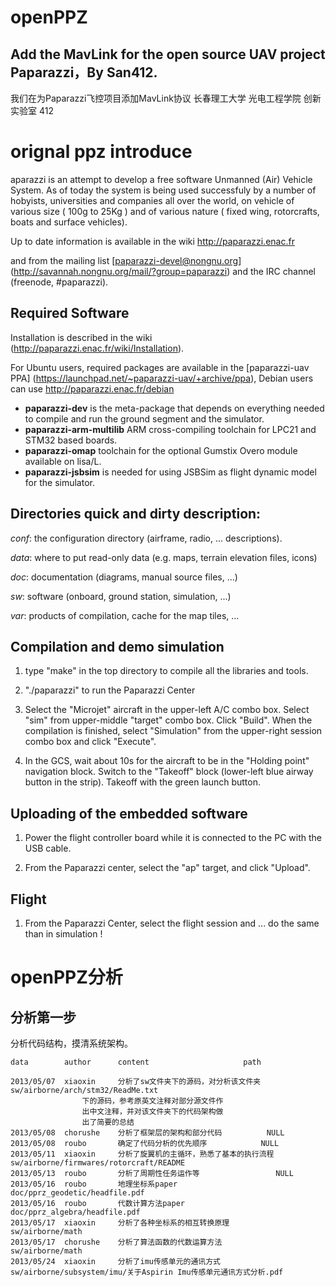 openPPZ
=======

Add the MavLink for the open source UAV project Paparazzi，By San412.
---------------------------------------------------------------------
我们在为Paparazzi飞控项目添加MavLink协议
长春理工大学 光电工程学院 创新实验室 412

orignal ppz introduce
=====================


aparazzi is an attempt to develop a free software Unmanned (Air) Vehicle System.
 As of today the system is being used successfuly by a number of hobyists, universities and companies all over the world, on vehicle of various size ( 100g to 25Kg ) and of various nature ( fixed wing, rotorcrafts, boats and surface vehicles).

Up to date information is available in the wiki http://paparazzi.enac.fr

and from the mailing list [paparazzi-devel@nongnu.org] (http://savannah.nongnu.org/mail/?group=paparazzi)
and the IRC channel (freenode, #paparazzi).


Required Software
-----------------

Installation is described in the wiki (http://paparazzi.enac.fr/wiki/Installation).

For Ubuntu users, required packages are available in the [paparazzi-uav PPA] (https://launchpad.net/~paparazzi-uav/+archive/ppa),
Debian users can use http://paparazzi.enac.fr/debian


- **paparazzi-dev** is the meta-package that depends on everything needed to compile and run the ground segment and the simulator.
- **paparazzi-arm-multilib** ARM cross-compiling toolchain for LPC21 and STM32 based boards.
- **paparazzi-omap** toolchain for the optional Gumstix Overo module available on lisa/L.
- **paparazzi-jsbsim** is needed for using JSBSim as flight dynamic model for the simulator.


Directories quick and dirty description:
----------------------------------------

_conf_: the configuration directory (airframe, radio, ... descriptions).

_data_: where to put read-only data (e.g. maps, terrain elevation files, icons)

_doc_: documentation (diagrams, manual source files, ...)

_sw_: software (onboard, ground station, simulation, ...)

_var_: products of compilation, cache for the map tiles, ...


Compilation and demo simulation
-------------------------------

1. type "make" in the top directory to compile all the libraries and tools.

2. "./paparazzi" to run the Paparazzi Center

3. Select the "Microjet" aircraft in the upper-left A/C combo box.
  Select "sim" from upper-middle "target" combo box. Click "Build".
  When the compilation is finished, select "Simulation" from
  the upper-right session combo box and click "Execute".

4. In the GCS, wait about 10s for the aircraft to be in the "Holding point" navigation block.
  Switch to the "Takeoff" block (lower-left blue airway button in the strip).
  Takeoff with the green launch button.

Uploading of the embedded software
----------------------------------

1. Power the flight controller board while it is connected to the PC with the USB cable.

2. From the Paparazzi center, select the "ap" target, and click "Upload".


Flight
------

1.  From the Paparazzi Center, select the flight session and ... do the same than in simulation !

openPPZ分析
===========
分析第一步
-----------
分析代码结构，摸清系统架构。

	data		author		content						path

	2013/05/07	xiaoxin		分析了sw文件夹下的源码，对分析该文件夹		sw/airborne/arch/stm32/ReadMe.txt
					下的源码，参考原英文注释对部分源文件作
					出中文注释，并对该文件夹下的代码架构做
					出了简要的总结
	2013/05/08	chorushe	分析了框架层的架构和部分代码			NULL
	2013/05/08	roubo		确定了代码分析的优先顺序			NULL
	2013/05/11	xiaoxin		分析了旋翼机的主循环，熟悉了基本的执行流程	sw/airborne/firmwares/rotorcraft/README
	2013/05/13 	roubo 		分析了周期性任务运作等 				NULL
	2013/05/16 	roubo 		地理坐标系paper 				doc/pprz_geodetic/headfile.pdf
	2013/05/16 	roubo 		代数计算方法paper 				doc/pprz_algebra/headfile.pdf
	2013/05/17	xiaoxin		分析了各种坐标系的相互转换原理			sw/airborne/math
	2013/05/17	chorushe	分析了算法函数的代数运算方法			sw/airborne/math
	2013/05/24	xiaoxin		分析了imu传感单元的通讯方式			sw/airborne/subsystem/imu/关于Aspirin Imu传感单元通讯方式分析.pdf
